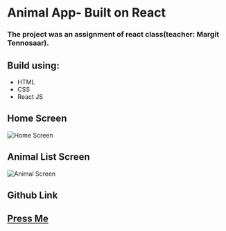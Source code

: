 # Animal App- Built on React

### The project was an assignment of react class(teacher: Margit Tennosaar).



## Build using:
* HTML
* CSS
* React JS
## Home Screen 
![Home Screen](./public/images/Screenshot%202022-11-21%20at%2014.45.44.png)

## Animal List Screen
![Animal Screen](./public/images/Screenshot%202022-11-21%20at%2014.43.11.png)

## Github Link
## [Press Me](https://github.com/Killerbee7/animalList_React)